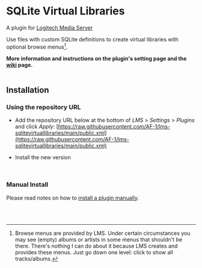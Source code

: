 SQLite Virtual Libraries
====

A plugin for [Logitech Media Server](https://github.com/Logitech/slimserver)<br>

Use files with custom SQLite definitions to create virtual libraries with optional browse menus[^1].
<br>

[^1]: Browse menus are provided by LMS. Under certain circumstances you may see (empty) albums or artists in some menus that shouldn't be there. There's nothing I can do about it because LMS creates and provides these menus. Just go down one level: click to show all tracks/albums.

**More information and instructions on the plugin's setting page and the [wiki](https://github.com/AF-1/lms-sqlitevirtuallibraries/wiki) page.**
<br><br>

## Installation

### Using the repository URL

- Add the repository URL below at the bottom of *LMS* > *Settings* > *Plugins* and click *Apply*:
[https://raw.githubusercontent.com/AF-1/lms-sqlitevirtuallibraries/main/public.xml](https://raw.githubusercontent.com/AF-1/lms-sqlitevirtuallibraries/main/public.xml)

- Install the new version

<br>

### Manual Install
Please read notes on how to [install a plugin manually](https://github.com/AF-1/sobras/wiki/Manual-installation-of-LMS-plugins).

<br><br>
